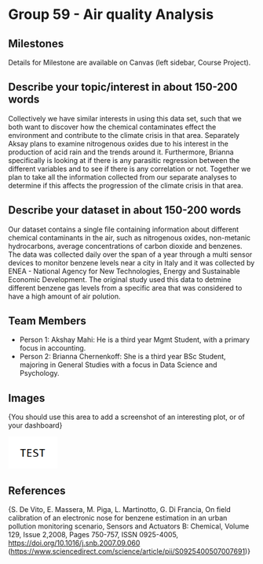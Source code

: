 # Group 59 - Air quality Analysis


## Milestones

Details for Milestone are available on Canvas (left sidebar, Course Project).

## Describe your topic/interest in about 150-200 words

Collectively we have similar interests in using this data set, such that we both want to discover how the chemical contaminates effect the environment and contribute to the climate crisis in that area. Separately Aksay plans to examine nitrogenous oxides due to his interest in the production of acid rain and the trends around it. Furthermore, Brianna specifically is looking at if there is any parasitic regression between the different variables and to see if there is any correlation or not. Together we plan to take all the information collected from our separate analyses to determine if this affects the progression of the climate crisis in that area. 

## Describe your dataset in about 150-200 words

Our dataset contains a single file containing information about different chemical  contaminants in the air, such as nitrogenous oxides, non-metanic hydrocarbons, average concentrations of carbon dioxide and benzenes. The data was collected daily over the span of a year through a multi sensor devices to monitor benzene levels near a city in Italy and it was collected by  ENEA - National Agency for New Technologies, Energy and Sustainable Economic Development. The original study used this data to detmine different benzene gas levels from a specific area that was considered to have a high amount of air polution. 

## Team Members

- Person 1: Akshay Mahi: He is a third year Mgmt Student, with a primary focus in accounting.
- Person 2: Brianna Chernenkoff: She is a third year BSc Student, majoring in General Studies with a focus in Data Science and Psychology. 


## Images

{You should use this area to add a screenshot of an interesting plot, or of your dashboard}

<img src ="images/test.png" width="100px">

## References

{S. De Vito, E. Massera, M. Piga, L. Martinotto, G. Di Francia, On field calibration of an electronic nose for benzene estimation in an urban pollution monitoring scenario, Sensors and Actuators B: Chemical, Volume 129, Issue 2,2008, Pages 750-757, ISSN 0925-4005, https://doi.org/10.1016/j.snb.2007.09.060 (https://www.sciencedirect.com/science/article/pii/S0925400507007691)}




